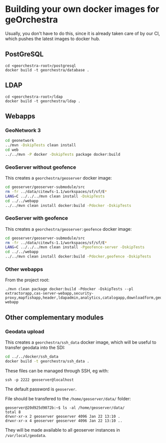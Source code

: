 # Building your own docker images for geOrchestra

Usually, you don't have to do this, since it is already taken care of by our CI, which pushes the latest images to docker hub.

## PostGreSQL

```
cd <georchestra-root>/postgresql
docker build -t georchestra/database .
```

## LDAP 

```
cd <georchestra-root>/ldap
docker build -t georchestra/ldap .
```

## Webapps

### GeoNetwork 3

```bash
cd geonetwork 
../mvn -DskipTests clean install 
cd web
../../mvn -P docker -DskipTests package docker:build
```

### GeoServer without geofence

This creates a ```georchestra/geoserver``` docker image:

```bash
cd geoserver/geoserver-submodule/src
rm -fr ../data/citewfs-1.1/workspaces/sf/sf/E*
LANG=C ../../../mvn clean install -DskipTests
cd ../../webapp
../../mvn clean install docker:build -Pdocker -DskipTests
```

### GeoServer with geofence

This creates a ```georchestra/geoserver:geofence``` docker image:

```bash
cd geoserver/geoserver-submodule/src
rm -fr ../data/citewfs-1.1/workspaces/sf/sf/E*
LANG=C ../../../mvn clean install -Pgeofence-server -DskipTests
cd ../../webapp
../../mvn clean install docker:build -Pdocker,geofence -DskipTests
```


### Other webapps

From the project root:
```
./mvn clean package docker:build -Pdocker -DskipTests --pl extractorapp,cas-server-webapp,security-proxy,mapfishapp,header,ldapadmin,analytics,catalogapp,downloadform,geowebcache-webapp
```


## Other complementary modules

### Geodata upload

This creates a ```georchestra/ssh_data``` docker image, which will be useful to transfer geodata into the SDI:

```bash
cd ../../docker/ssh_data
docker build -t georchestra/ssh_data .
```

These files can be managed through SSH, eg with:
```
ssh -p 2222 geoserver@localhost 
```
The default password is `geoserver`.

File should be transfered to the `/home/geoserver/data/` folder:
```
geoserver@20d925d9072b:~$ ls -al /home/geoserver/data/
total 8
drwxr-xr-x 2 geoserver geoserver 4096 Jan 22 13:10 .
drwxr-xr-x 4 geoserver geoserver 4096 Jan 22 13:10 ..
```

They will be made available to all geoserver instances in `/var/local/geodata`. 
